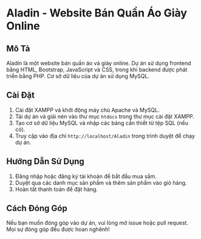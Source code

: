 # Aladin - Website Bán Quần Áo Giày Online

## Mô Tả
Aladin là một website bán quần áo và giày online. Dự án sử dụng frontend bằng HTML, Bootstrap, JavaScript và CSS, trong khi backend được phát triển bằng PHP. Cơ sở dữ liệu của dự án sử dụng MySQL.

## Cài Đặt
1. Cài đặt XAMPP và khởi động máy chủ Apache và MySQL.
2. Tải dự án và giải nén vào thư mục `htdocs` trong thư mục cài đặt XAMPP.
3. Tạo cơ sở dữ liệu MySQL và nhập các bảng cần thiết từ tệp SQL (nếu có).
4. Truy cập vào địa chỉ `http://localhost/Aladin` trong trình duyệt để chạy dự án.

## Hướng Dẫn Sử Dụng
1. Đăng nhập hoặc đăng ký tài khoản để bắt đầu mua sắm.
2. Duyệt qua các danh mục sản phẩm và thêm sản phẩm vào giỏ hàng.
3. Hoàn tất thanh toán để đặt hàng.

## Cách Đóng Góp
Nếu bạn muốn đóng góp vào dự án, vui lòng mở issue hoặc pull request. Mọi sự đóng góp đều được hoan nghênh!
